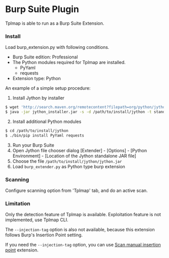 # Burp Suite Plugin

Tplmap is able to run as a Burp Suite Extension.

### Install

Load burp_extension.py with following conditions.

* Burp Suite edition: Professional
* The Python modules required for Tplmap are installed.
  * PyYaml
  * requests
* Extension type: Python

An example of a simple setup procedure:

1. Install Jython by installer
```sh
$ wget 'http://search.maven.org/remotecontent?filepath=org/python/jython-installer/2.7.0/jython-installer-2.7.0.jar' -O jython_installer.jar
$ java -jar jython_installer.jar -s -d /path/to/install/jython -t standard
```
2. Install additional Python modules
```sh
$ cd /path/to/install/jython
$ ./bin/pip install PyYaml requests
```
3. Run your Burp Suite
4. Open Jython file chooser dialog
[Extender] - [Options] - [Python Environment] - [Location of the Jython standalone JAR file]
5. Choose the file `/path/to/install/jython/jython.jar`
6. Load `burp_extender.py` as Python type burp extension

### Scanning

Configure scanning option from 'Tplmap' tab, and do an active scan.

### Limitation

Only the detection feature of Tplmap is available.
Exploitation feature is not implemented, use Tplmap CLI.

The `--injection-tag` option is also not available, because this extension follows Burp's Insertion Point setting.

If you need the `--injection-tag` option, you can use [Scan manual insertion point](https://github.com/ClementNotin/burp-scan-manual-insertion-point) extension.
